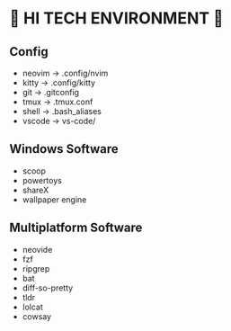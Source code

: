 # 👾 HI TECH ENVIRONMENT 👾

## Config
- neovim -> .config/nvim
- kitty -> .config/kitty
- git -> .gitconfig
- tmux -> .tmux.conf
- shell -> .bash_aliases
- vscode -> vs-code/

## Windows Software
- scoop
- powertoys
- shareX
- wallpaper engine

## Multiplatform Software
- neovide
- fzf
- ripgrep
- bat
- diff-so-pretty
- tldr
- lolcat
- cowsay
